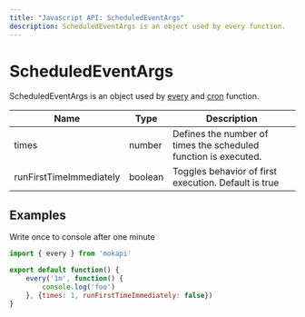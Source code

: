 ```yaml
---
title: "Javascript API: ScheduledEventArgs"
description: ScheduledEventArgs is an object used by every function.
---
```

# ScheduledEventArgs

ScheduledEventArgs is an object used by [every](/docs/javascript-api/mokapi/every.md) and
[cron](/docs/javascript-api/mokapi/every.md) function.

| Name                     | Type    | Description                                                              |
|--------------------------|---------|--------------------------------------------------------------------------|
| times                    | number  | Defines the number of times the scheduled function is executed.          |
| runFirstTimeImmediately  | boolean | Toggles behavior of first execution. Default is true                     |

## Examples

Write once to console after one minute

```javascript
import { every } from 'mokapi'

export default function() {
    every('1m', function() {
        console.log('foo')
    }, {times: 1, runFirstTimeImmediately: false})
}
```
